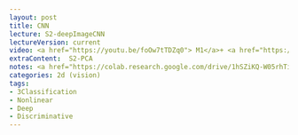 ```yaml
---
layout: post
title: CNN 
lecture: S2-deepImageCNN
lectureVersion: current
video: <a href="https://youtu.be/foOw7tTDZq0"> M1</a>+ <a href="https://youtu.be/wwg3-8g-8no"> M2</a>
extraContent:  S2-PCA
notes: <a href="https://colab.research.google.com/drive/1hSZiKQ-W05rhTineqxSMW3WpiBfUes69?usp=sharing"> Keras notebook</a> +  <a href="https://colab.research.google.com/drive/1mvj9ZB0o-Q49Xq9vYJW4GB09V41u5GeE?usp=sharing"> FastAI Cov19-Notebook </a> 
categories: 2d (vision)
tags:
- 3Classification
- Nonlinear
- Deep
- Discriminative
---
```

